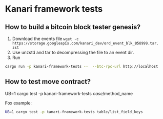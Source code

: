 # Kanari framework tests


## How to build a bitcoin block tester genesis?

1. Download the events file `wget -c https://storage.googleapis.com/kanari_dev/ord_event_blk_858999.tar.zst`
2. Use unzstd and tar to decompressing the file to an event dir.
3. Run

```bash
cargo run -p kanari-framework-tests --  --btc-rpc-url http://localhost:9332 --btc-rpc-username your_username --btc-rpc-password your_pwd --ord-event-dir your_local_event_dir --blocks 790964 --blocks 855396
```

## How to test move contract?

UB=1 cargo test -p kanari-framework-tests $case/$method_name

Fox example:

```bash
UB=1 cargo test -p kanari-framework-tests table/list_field_keys
```
